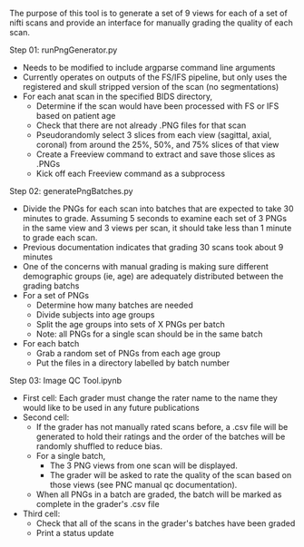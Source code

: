 The purpose of this tool is to generate a set of 9 views for each of a set of nifti scans and provide an interface for manually grading the quality of each scan.

Step 01: runPngGenerator.py

- Needs to be modified to include argparse command line arguments
- Currently operates on outputs of the FS/IFS pipeline, but only uses the registered and skull stripped version of the scan (no segmentations)
- For each anat scan in the specified BIDS directory, 
    - Determine if the scan would have been processed with FS or IFS based on patient age
    - Check that there are not already .PNG files for that scan
    - Pseudorandomly select 3 slices from each view (sagittal, axial, coronal) from around the 25%, 50%, and 75% slices of that view
    - Create a Freeview command to extract and save those slices as .PNGs
    - Kick off each Freeview command as a subprocess

Step 02: generatePngBatches.py

- Divide the PNGs for each scan into batches that are expected to take 30 minutes to grade. Assuming 5 seconds to examine each set of 3 PNGs in the same view and 3 views per scan, it should take less than 1 minute to grade each scan. 
- Previous documentation indicates that grading 30 scans took about 9 minutes
- One of the concerns with manual grading is making sure different demographic groups (ie, age) are adequately distributed between the grading batchs
- For a set of PNGs
    - Determine how many batches are needed
    - Divide subjects into age groups
    - Split the age groups into sets of X PNGs per batch
    - Note: all PNGs for a single scan should be in the same batch
- For each batch
    - Grab a random set of PNGs from each age group
    - Put the files in a directory labelled by batch number

Step 03: Image QC Tool.ipynb

- First cell: Each grader must change the rater name to the name they would like to be used in any future publications
- Second cell:
    - If the grader has not manually rated scans before, a .csv file will be generated to hold their ratings and the order of the batches will be randomly shuffled to reduce bias.
    - For a single batch,
        - The 3 PNG views from one scan will be displayed. 
        - The grader will be asked to rate the quality of the scan based on those views (see PNC manual qc documentation).
    - When all PNGs in a batch are graded, the batch will be marked as complete in the grader's .csv file
- Third cell:
    - Check that all of the scans in the grader's batches have been graded
    - Print a status update
